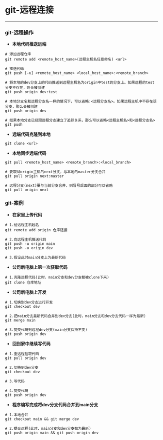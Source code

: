 # git-远程连接
---

### git-远程操作

- **本地代码推送远端**
```shell
# 添加远程仓库
git remote add <remote_host_name>(远程主机名任意命名) <url>

# 推送代码
git push [-u] <remote_host_name> <local_host_name>:<remote_branch>

# 将本地的dev分支上的代码推送到远程主机名为origin中test的分支上。如果远程的test分支不存在，则会被创建
git push origin dev:test

# 本地分支名和远程分支名一样的情况下，可以省略:<远程分支名>。如果远程主机中不存在该分支，那么会被创建
git push origin dev

# 如果本地分支已经跟远程分支建立了追踪关系，那么可以省略<远程主机名>和<远程分支名>
git push
```

- **远端代码克隆到本地**
```shell
git clone <url>
```

- **本地同步远端代码**
```shell
git pull <remote_host_name> <remote_branch>:<local_branch>

# 要取回origin主机的next分支，与本地的master分支合并
git pull origin next:master

# 远程分支(next)要与当前分支合并，则冒号后面的部分可以省略
git pull origin next
```

### git-案例

- **在家里上传代码**
```shell
# 1.给远程主机起名
git remote add origin 仓库链接

# 2.向远程主机推送代码
git push -u origin main
git push -u origin dev

# 3.假设此时main分支上为最新代码
```

- **公司新电脑上第一次获取代码**
```shell
# 1.克隆远程代码(此时，main分支和dev分支都被clone下来)
git clone 仓库地址
```

- **公司新电脑上开发**
```shell
# 1.切换到dev分支进行开发
git checkout dev

# 2.把main分支最新代码合并到dev分支(此时，main分支和dev分支代码一样为最新)
git merge main

# 3.提交代码到远程dev分支(main分支保持不变)
git push origin dev
```

- **回到家中继续写代码**
```shell
# 1.重远程拉取代码
git pull origin dev

# 2.切换到dev分支
git checkout dev

# 3.写代码

# 4.提交代码
git push origin dev
```

- **程序编写完成将dev分支代码合并到main分支**
```shell
# 1.本地合并
git checkout main && git merge dev

# 2.提交远程(此时，main分支和dev分支都为最新)
git push origin main && git push origin dev
```